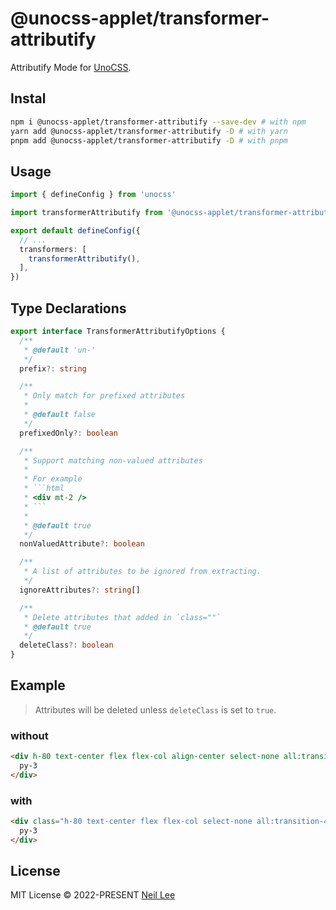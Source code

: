 # @unocss-applet/transformer-attributify

Attributify Mode for [UnoCSS](https://github.com/unocss/unocss).

## Instal

```bash
npm i @unocss-applet/transformer-attributify --save-dev # with npm
yarn add @unocss-applet/transformer-attributify -D # with yarn
pnpm add @unocss-applet/transformer-attributify -D # with pnpm
```

## Usage

```ts
import { defineConfig } from 'unocss'

import transformerAttributify from '@unocss-applet/transformer-attributify'

export default defineConfig({
  // ...
  transformers: [
    transformerAttributify(),
  ],
})
```

## Type Declarations

```ts
export interface TransformerAttributifyOptions {
  /**
   * @default 'un-'
   */
  prefix?: string

  /**
   * Only match for prefixed attributes
   *
   * @default false
   */
  prefixedOnly?: boolean

  /**
   * Support matching non-valued attributes
   *
   * For example
   * ```html
   * <div mt-2 />
   * ```
   *
   * @default true
   */
  nonValuedAttribute?: boolean

  /**
   * A list of attributes to be ignored from extracting.
   */
  ignoreAttributes?: string[]

  /**
   * Delete attributes that added in `class=""`
   * @default true
   */
  deleteClass?: boolean
}
```

## Example

> Attributes will be deleted unless `deleteClass` is set to `true`.

### without

```html
<div h-80 text-center flex flex-col align-center select-none all:transition-400>
  py-3
</div>
```

</td><td width="500px" valign="top">

### with

```html
<div class="h-80 text-center flex flex-col select-none all:transition-400">
  py-3
</div>
```

## License

MIT License &copy; 2022-PRESENT [Neil Lee](https://github.com/zguolee)
